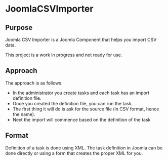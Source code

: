 # JoomlaCSVImporter

## Purpose
Joomla CSV Importer is a Joomla Component that helps you import CSV data. 

This project is a work in progress and not ready for use.

## Approach
The approach is as follows:
- In the administrator you create tasks and each task has an import definition file. 
- Once you created the definition file, you can run the task. 
- The first thing it will do is ask for the source file (in CSV format, hence the name).
- Next the import will commence based on the definition of the task

## Format
Definition of a task is done using XML. The task definition in Joomla can be done directly or using a form that creates the proper XML for you.
